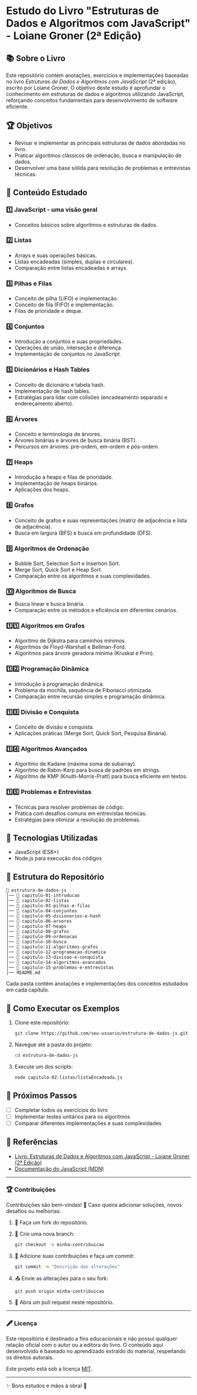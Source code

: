 # Estudo do Livro "Estruturas de Dados e Algoritmos com JavaScript" - Loiane Groner (2ª Edição)

## 📚 Sobre o Livro

Este repositório contém anotações, exercícios e implementações baseadas no livro *Estruturas de Dados e Algoritmos com JavaScript* (2ª edição), escrito por Loiane Groner. O objetivo deste estudo é aprofundar o conhecimento em estruturas de dados e algoritmos utilizando JavaScript, reforçando conceitos fundamentais para desenvolvimento de software eficiente.

## 🏆 Objetivos

- Revisar e implementar as principais estruturas de dados abordadas no livro.
- Praticar algoritmos clássicos de ordenação, busca e manipulação de dados.
- Desenvolver uma base sólida para resolução de problemas e entrevistas técnicas.

## 📖 Conteúdo Estudado

### 1️⃣ JavaScript - uma visão geral

- Conceitos básicos sobre algoritmos e estruturas de dados.

### 2️⃣ Listas

- Arrays e suas operações básicas.
- Listas encadeadas (simples, duplas e circulares).
- Comparação entre listas encadeadas e arrays.

### 3️⃣ Pilhas e Filas

- Conceito de pilha (LIFO) e implementação.
- Conceito de fila (FIFO) e implementação.
- Filas de prioridade e deque.

### 4️⃣ Conjuntos

- Introdução a conjuntos e suas propriedades.
- Operações de união, interseção e diferença.
- Implementação de conjuntos no JavaScript.

### 5️⃣ Dicionários e Hash Tables

- Conceito de dicionário e tabela hash.
- Implementação de hash tables.
- Estratégias para lidar com colisões (encadeamento separado e endereçamento aberto).

### 6️⃣ Árvores

- Conceito e terminologia de árvores.
- Árvores binárias e árvores de busca binária (BST).
- Percursos em árvores: pré-ordem, em-ordem e pós-ordem.

### 7️⃣ Heaps

- Introdução a heaps e filas de prioridade.
- Implementação de heaps binários.
- Aplicações dos heaps.

### 8️⃣ Grafos

- Conceito de grafos e suas representações (matriz de adjacência e lista de adjacência).
- Busca em largura (BFS) e busca em profundidade (DFS).

### 9️⃣ Algoritmos de Ordenação

- Bubble Sort, Selection Sort e Insertion Sort.
- Merge Sort, Quick Sort e Heap Sort.
- Comparação entre os algoritmos e suas complexidades.

### 🔟 Algoritmos de Busca

- Busca linear e busca binária.
- Comparação entre os métodos e eficiência em diferentes cenários.

### 1️⃣1️⃣ Algoritmos em Grafos

- Algoritmo de Dijkstra para caminhos mínimos.
- Algoritmos de Floyd-Warshall e Bellman-Ford.
- Algoritmos para árvore geradora mínima (Kruskal e Prim).

### 1️⃣2️⃣ Programação Dinâmica

- Introdução à programação dinâmica.
- Problema da mochila, sequência de Fibonacci otimizada.
- Comparação entre recursão simples e programação dinâmica.

### 1️⃣3️⃣ Divisão e Conquista

- Conceito de divisão e conquista.
- Aplicações práticas (Merge Sort, Quick Sort, Pesquisa Binária).

### 1️⃣4️⃣ Algoritmos Avançados

- Algoritmo de Kadane (máxima soma de subarray).
- Algoritmo de Rabin-Karp para busca de padrões em strings.
- Algoritmo de KMP (Knuth-Morris-Pratt) para busca eficiente em textos.

### 1️⃣5️⃣ Problemas e Entrevistas

- Técnicas para resolver problemas de código.
- Prática com desafios comuns em entrevistas técnicas.
- Estratégias para otimizar a resolução de problemas.

## 🔧 Tecnologias Utilizadas

- JavaScript (ES6+)
- Node.js para execução dos códigos

## 📂 Estrutura do Repositório

```plaintext
📂 estrutura-de-dados-js
│── 📂 capitulo-01-introducao
│── 📂 capitulo-02-listas
│── 📂 capitulo-03-pilhas-e-filas
│── 📂 capitulo-04-conjuntos
│── 📂 capitulo-05-dicionarios-e-hash
│── 📂 capitulo-06-arvores
│── 📂 capitulo-07-heaps
│── 📂 capitulo-08-grafos
│── 📂 capitulo-09-ordenacao
│── 📂 capitulo-10-busca
│── 📂 capitulo-11-algoritmos-grafos
│── 📂 capitulo-12-programacao-dinamica
│── 📂 capitulo-13-divisao-e-conquista
│── 📂 capitulo-14-algoritmos-avancados
│── 📂 capitulo-15-problemas-e-entrevistas
│── README.md
```

Cada pasta contém anotações e implementações dos conceitos estudados em cada capítulo.

## 🚀 Como Executar os Exemplos

1. Clone este repositório:

   ```bash
   git clone https://github.com/seu-usuario/estrutura-de-dados-js.git
   ```

2. Navegue até a pasta do projeto:

   ```bash
   cd estrutura-de-dados-js
   ```

3. Execute um dos scripts:

   ```bash
   node capitulo-02-listas/listaEncadeada.js
   ```

## 🎯 Próximos Passos

- [ ] Completar todos os exercícios do livro
- [ ] Implementar testes unitários para os algoritmos
- [ ] Comparar diferentes implementações e suas complexidades

## 📌 Referências

- [Livro: Estruturas de Dados e Algoritmos com JavaScript - Loiane Groner (2ª Edição)](https://loiane.training/)
- [Documentação do JavaScript (MDN)](https://developer.mozilla.org/pt-BR/docs/Web/JavaScript)

---

### 🏆 **Contribuições**

Contribuições são bem-vindas! 🎉 Caso queira adicionar soluções, novos desafios ou melhorias:

1. 🍴 Faça um fork do repositório.

2. 🌿 Crie uma nova branch:

   ```bash
   git checkout -b minha-contribuicao
   ```

3. 📝 Adicione suas contribuições e faça um commit:

   ```bash
   git commit -m "Descrição das alterações"
   ```

4. 📤 Envie as alterações para o seu fork:

   ```bash
   git push origin minha-contribuicao
   ```

5. 🔀 Abra um pull request neste repositório.

------

### 🖋️ **Licença**

Este repositório é destinado a fins educacionais e não possui qualquer relação oficial com o autor ou a editora do livro. O conteúdo aqui desenvolvido é baseado no aprendizado extraído do material, respeitando os direitos autorais.

Este projeto está sob a licença [MIT](LICENSE).

------

✨ Bons estudos e mãos à obra! 🚀
